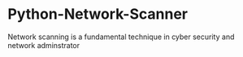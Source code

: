 # Python-Network-Scanner
Network scanning is a fundamental technique in cyber security and network adminstrator


